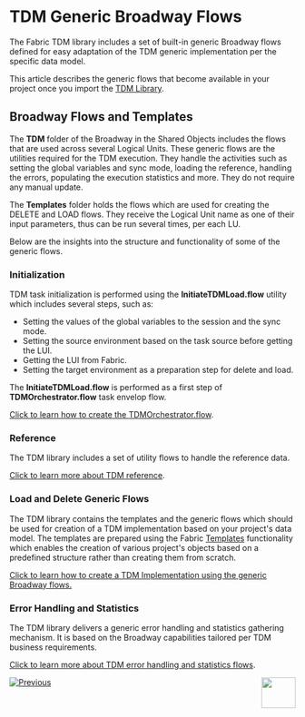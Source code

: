 # TDM Generic Broadway Flows

The Fabric TDM library includes a set of built-in generic Broadway flows defined for easy adaptation of the TDM generic implementation per the specific data model. 

This article describes the generic flows that become available in your project once you import the [TDM Library](04_fabric_tdm_library.md).

## Broadway Flows and Templates

The **TDM** folder of the Broadway in the Shared Objects includes the flows that are used across several Logical Units. These generic flows are the utilities required for the TDM execution. They handle the activities such as setting the global variables and sync mode, loading the reference, handling the errors, populating the execution statistics and more. They do not require any manual update.

The **Templates** folder holds the flows which are used for creating the DELETE and LOAD flows. They receive the Logical Unit name as one of their input parameters, thus can be run several times, per each LU.

Below are the insights into the structure and functionality of some of the generic flows.

### Initialization

TDM task initialization is performed using the **InitiateTDMLoad.flow** utility which includes several steps, such as:

* Setting the values of the global variables to the session and the sync mode.
* Setting the source environment based on the task source before getting the LUI.
* Getting the LUI from Fabric.
* Setting the target environment as a preparation step for delete and load.

The **InitiateTDMLoad.flow** is performed as a first step of **TDMOrchestrator.flow** task envelop flow.

[Click to learn how to create the TDMOrchestrator.flow](11_tdm_implementation_using_generic_flows.md#step-4---create-the-tdmorchestratorflow-from-template).

### Reference

The TDM library includes a set of utility flows to handle the reference data.

[Click to learn more about TDM reference](09_tdm_reference_implementation).

### Load and Delete Generic Flows

The TDM library contains the templates and the generic flows which should be used for creation of a TDM implementation based on your project's data model. The templates are prepared using the Fabric [Templates](/articles/35_templates/01_templates_overview.md) functionality which enables the creation of various project's objects based on a predefined structure rather than creating them from scratch. 

[Click to learn how to create a TDM Implementation using the generic Broadway flows.](11_tdm_implementation_using_generic_flows.md)

### Error Handling and Statistics

The TDM library delivers a generic error handling and statistics gathering mechanism. It is based on the Broadway capabilities tailored per TDM business requirements. 

[Click to learn more about TDM error handling and statistics flows](12_tdm_error_handling_and_statistics.md).



[![Previous](/articles/images/Previous.png)]()[<img align="right" width="60" height="54" src="/articles/images/Next.png">](11_tdm_implementation_using_generic_flows.md)

